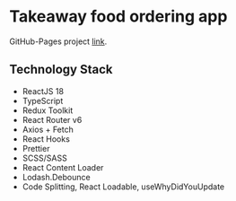 # Takeaway food ordering app

GitHub-Pages project [link](https://dtrust.github.io/foodcourt/).

## Technology Stack

- ReactJS 18
- TypeScript
- Redux Toolkit
- React Router v6
- Axios + Fetch
- React Hooks
- Prettier
- SCSS/SASS
- React Content Loader
- Lodash.Debounce
- Code Splitting, React Loadable, useWhyDidYouUpdate

